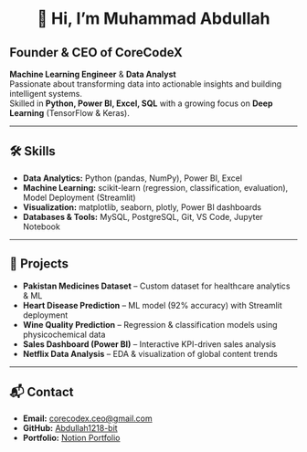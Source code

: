 <h1 align="center">👋 Hi, I’m Muhammad Abdullah</h1>

<p align="center">
  <h2 <b>Founder & CEO of <b>CoreCodeX</b></b><br> </h2>
  <b>Machine Learning Engineer</b> & <b>Data Analyst</b><br>
  Passionate about transforming data into actionable insights and building intelligent systems.<br>
  Skilled in <b>Python, Power BI, Excel, SQL</b> with a growing focus on <b>Deep Learning</b> (TensorFlow & Keras).
</p>

<hr>

<h2>🛠️ Skills</h2>

<ul>
  <li><b>Data Analytics:</b> Python (pandas, NumPy), Power BI, Excel</li>
  <li><b>Machine Learning:</b> scikit-learn (regression, classification, evaluation), Model Deployment (Streamlit)</li>
  <li><b>Visualization:</b> matplotlib, seaborn, plotly, Power BI dashboards</li>
  <li><b>Databases & Tools:</b> MySQL, PostgreSQL, Git, VS Code, Jupyter Notebook</li>
</ul>

<hr>

<h2>🚀 Projects</h2>

<ul>
  <li><b>Pakistan Medicines Dataset</b> – Custom dataset for healthcare analytics & ML</li>
  <li><b>Heart Disease Prediction</b> – ML model (92% accuracy) with Streamlit deployment</li>
  <li><b>Wine Quality Prediction</b> – Regression & classification models using physicochemical data</li>
  <li><b>Sales Dashboard (Power BI)</b> – Interactive KPI-driven sales analysis</li>
  <li><b>Netflix Data Analysis</b> – EDA & visualization of global content trends</li>
</ul>

<hr>

<h2>📬 Contact</h2>

<ul>
  <li><b>Email:</b> <a href="mailto:corecodex.ceo@gmail.com">corecodex.ceo@gmail.com</a></li>
  <li><b>GitHub:</b> <a href="https://github.com/Abdullah1218-bit">Abdullah1218-bit</a></li>
  <li><b>Portfolio:</b> <a href="https://www.notion.so/Muhammad-Abdullah-Portfolio-24627e29b1f980c1a9cef6d6560a60a8">Notion Portfolio</a></li>
</ul>
